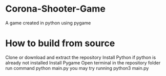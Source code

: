 # Corona-Shooter-Game
A game created in python using pygame


# How to build from source

Clone or download and extract the repository
Install Python if python is already not installed
Install Pygame
Open terminal in the repository folder
run command python main.py
you may try running python3 main.py




